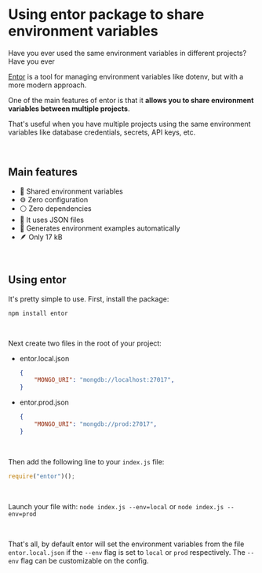 
# Using entor package to share environment variables

Have you ever used the same environment variables in different projects?
Have you ever 


[Entor](https://www.npmjs.com/package/entor) is a tool for managing environment variables like dotenv, but with a more modern approach.

One of the main features of entor is that it **allows you to share environment variables between multiple projects**.

That's useful when you have multiple projects using the same environment variables like database credentials, secrets, API keys, etc.



<br>

## Main features

- 🎎 Shared environment variables
- ⚙️ Zero configuration
- ⚪️ Zero dependencies
- 📄 It uses JSON files
- 🔨 Generates environment examples automatically
- 🪶 Only 17 kB



<br>

## Using entor

It's pretty simple to use. First, install the package:

`npm install entor`


<br>


Next create two files in the root of your project:

- entor.local.json
	```json
	{
		"MONGO_URI": "mongdb://localhost:27017",
	}
	```

- entor.prod.json
	```json
	{
		"MONGO_URI": "mongdb://prod:27017",
	}
	```

<br>

Then add the following line to your `index.js` file:

```js
require("entor")();
```


<br>


Launch your file with:
`node index.js --env=local`
or
`node index.js --env=prod`


<br>


That's all, by default entor will set the environment variables from the file `entor.local.json` if the `--env` flag is set to `local` or `prod` respectively.
The `--env` flag can be customizable on the config.


